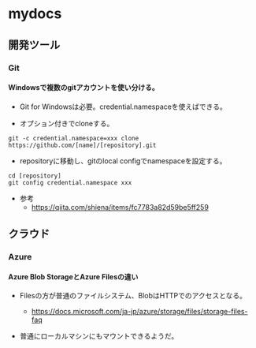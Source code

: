 # mydocs

## 開発ツール

### Git

#### Windowsで複数のgitアカウントを使い分ける。

- Git for Windowsは必要。credential.namespaceを使えばできる。

- オプション付きでcloneする。
```
git -c credential.namespace=xxx clone https://github.com/[name]/[repository].git
```

- repositoryに移動し、gitのlocal configでnamespaceを設定する。
```
cd [repository]
git config credential.namespace xxx
```

- 参考
  - https://qiita.com/shiena/items/fc7783a82d59be5ff259

## クラウド

### Azure

#### Azure Blob StorageとAzure Filesの違い

- Filesの方が普通のファイルシステム、BlobはHTTPでのアクセスとなる。
  - https://docs.microsoft.com/ja-jp/azure/storage/files/storage-files-faq

- 普通にローカルマシンにもマウントできるようだ。